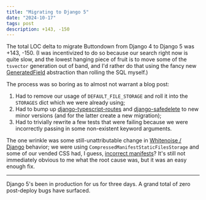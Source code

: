 ```yaml
---
title: "Migrating to Django 5"
date: "2024-10-17"
tags: post
description: +143, -150
---
```


The total LOC delta to migrate Buttondown from Django 4 to Django 5 was +143, -150. (I was incentivized to do so because our search right now is quite slow, and the lowest hanging piece of fruit is to move some of the `tsvector` generation out of band, and I'd rather do that using the fancy new [GeneratedField](https://docs.djangoproject.com/en/5.1/ref/models/fields/) abstraction than rolling the SQL myself.)

The process was so boring as to almost not warrant a blog post:

1. Had to remove our usage of `DEFAULT_FILE_STORAGE` and roll it into the `STORAGES` dict which we were already using;
2. Had to bump up [django-typescript-routes](https://github.com/buttondown/django-typescript-routes) and [django-safedelete](https://django-safedelete.readthedocs.io/) to new minor versions (and for the latter create a new migration);
3. Had to trivially rewrite a few tests that were failing because we were incorrectly passing in some non-existent keyword arguments.

The one wrinkle was some still-unattributable change in [Whitenoise / Django](https://whitenoise.readthedocs.io/en/stable/django.html) behavior; we were using `CompressedManifestStaticFilesStorage` and some of our vended CSS had, I guess, [incorrect manifests](https://whitenoise.readthedocs.io/en/stable/django.html#storage-troubleshoot)? It's still not immediately obvious to me what the root cause was, but it was an easy enough fix.

---

Django 5's been in production for us for three days. A grand total of zero post-deploy bugs have surfaced.
